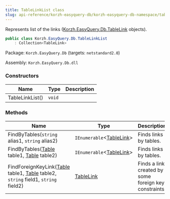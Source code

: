 ```yaml
---
title: TableLinkList class
slug: api-reference/korzh-easyquery-db/korzh-easyquery-db-namespace/tablelinklist-class
---
```

Represents list of the links ([Korzh.EasyQuery.Db.TableLink](api-reference/korzh-easyquery-db/korzh-easyquery-db-namespace/tablelink-class) objects).
```csharp
public class Korzh.EasyQuery.Db.TableLinkList
    : Collection<TableLink>

```
Package: `Korzh.EasyQuery.Db` (targets: `netstandard2.0`)

Assembly: `Korzh.EasyQuery.Db.dll`

### Constructors

| Name | Type | Description | 
| --- | --- | --- | 
| TableLinkList() | `void` |  | 


### Methods

| Name | Type | Description | 
| --- | --- | --- | 
| FindByTables(`string` alias1, `string` alias2) | `IEnumerable`&lt;[TableLink](api-reference/korzh-easyquery-db/korzh-easyquery-db-namespace/tablelink-class)&gt; | Finds links by tables. | 
| FindByTables([Table](api-reference/korzh-easyquery-db/korzh-easyquery-db-namespace/table-class) table1, [Table](api-reference/korzh-easyquery-db/korzh-easyquery-db-namespace/table-class) table2) | `IEnumerable`&lt;[TableLink](api-reference/korzh-easyquery-db/korzh-easyquery-db-namespace/tablelink-class)&gt; | Finds links by tables. | 
| FindForeignKeyLink([Table](api-reference/korzh-easyquery-db/korzh-easyquery-db-namespace/table-class) table1, [Table](api-reference/korzh-easyquery-db/korzh-easyquery-db-namespace/table-class) table2, `string` field1, `string` field2) | [TableLink](api-reference/korzh-easyquery-db/korzh-easyquery-db-namespace/tablelink-class) | Finds a link created by some foreign key constraints. |